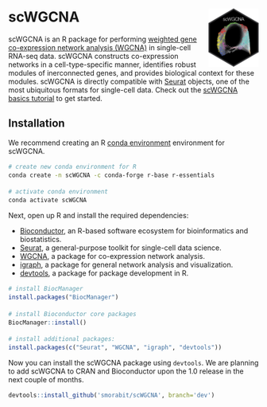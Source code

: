 
# scWGCNA <img src="man/figures/logo.png" align="right" height="20%" width="20%" />

scWGCNA is an R package for performing [weighted gene co-expression network analysis (WGCNA)](https://horvath.genetics.ucla.edu/html/CoexpressionNetwork/Rpackages/WGCNA/) in single-cell
RNA-seq data. scWGCNA constructs co-expression networks in a cell-type-specific manner,
identifies robust modules of inerconnected genes, and provides biological
context for these modules. scWGCNA is directly compatible with
[Seurat](https://satijalab.org/seurat/index.html) objects, one of the most ubiquitous
formats for single-cell data. Check out the [scWGCNA basics tutorial](articles/basic_tutorial.html) to get started.


## Installation

We recommend creating an R [conda environment](https://docs.conda.io/en/latest/)
environment for scWGCNA.

```bash
# create new conda environment for R
conda create -n scWGCNA -c conda-forge r-base r-essentials

# activate conda environment
conda activate scWGCNA
```

Next, open up R and install the required dependencies:

* [Bioconductor](https://www.bioconductor.org/), an R-based software ecosystem for bioinformatics and biostatistics.
* [Seurat](https://satijalab.org/seurat/index.html), a general-purpose toolkit for single-cell data science.
* [WGCNA](https://horvath.genetics.ucla.edu/html/CoexpressionNetwork/Rpackages/WGCNA/), a package for co-expression network analysis.
* [igraph](https://igraph.org/r/), a package for general network analysis and visualization.
* [devtools](https://devtools.r-lib.org/), a package for package development in R.

```r
# install BiocManager
install.packages("BiocManager")

# install Bioconductor core packages
BiocManager::install()

# install additional packages:
install.packages(c("Seurat", "WGCNA", "igraph", "devtools"))

```

Now you can install the scWGCNA package using `devtools`. We are planning to add scWGCNA to CRAN and Bioconductor upon the 1.0 release in the next couple of months.

```r
devtools::install_github('smorabit/scWGCNA', branch='dev')
```
